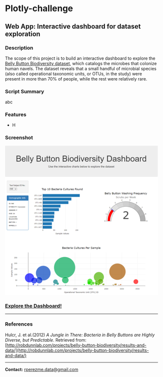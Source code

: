 # Plotly-challenge
## Web App: Interactive dashboard for dataset exploration

### Description
The scope of this project is to build an interactive dashboard to explore the [Belly Button Biodiversity dataset](data/samples.json), which catalogs the microbes that colonize human navels. The dataset reveals that a small handful of microbial species (also called operational taxonomic units, or OTUs, in the study) were present in more than 70% of people, while the rest were relatively rare.


### Script Summary
abc

### Features

* H


### Screenshot
![Dashboard_Screenshot](screenshots/dashboard-940.png)

### [Explore the Dashboard!](https://rperezme-data.github.io/H15_Plotly-challenge/)

--- 

### References

Hulcr, J. et al.(2012) _A Jungle in There: Bacteria in Belly Buttons are Highly Diverse, but Predictable_. Retrieved from: [http://robdunnlab.com/projects/belly-button-biodiversity/results-and-data/](http://robdunnlab.com/projects/belly-button-biodiversity/results-and-data/)

--- 

**Contact:** [rperezme.data@gmail.com](mailto:rperezme.data@gmail.com)

